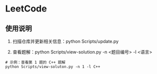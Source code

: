 # LeetCode

## 使用说明

1. 扫描仓库并更新相关信息：python Scripts/update.py

2. 查看题解：python Scripts/view-solution.py -n <题目编号> -l <语言>

```
# 示例：查看第 1 题的 C++ 题解
python Scripts/view-soluton.py -n 1 -l C++
```